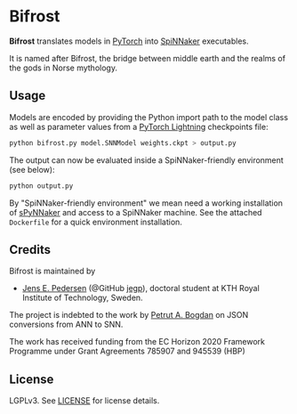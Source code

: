 # Bifrost

**Bifrost** translates models in [PyTorch](https://pytorch.org) into [SpiNNaker](https://spinnakermanchester.github.io/) executables.

It is named after Bifrost, the bridge between middle earth and the realms of the gods in Norse mythology.

## Usage

Models are encoded by providing the Python import path to the model class as well as parameter values from a [PyTorch Lightning](https://pytorch-lightning.readthedocs.io/en/latest/) checkpoints file:

```bash
python bifrost.py model.SNNModel weights.ckpt > output.py
```

The output can now be evaluated inside a SpiNNaker-friendly environment (see below):

```bash
python output.py
```

By "SpiNNaker-friendly environment" we mean need a working installation of [sPyNNaker](https://github.com/SpiNNakerManchester/sPyNNaker) and access to a SpiNNaker machine.
See the attached `Dockerfile` for a quick environment installation.

## Credits

Bifrost is maintained by 

* [Jens E. Pedersen](https://www.kth.se/profile/jeped) (@GitHub [jegp](https://github.com/jegp/)), doctoral student at KTH Royal Institute of Technology, Sweden.

The project is indebted to the work by [Petrut A. Bogdan](https://github.com/pabogdan/) on JSON conversions from ANN to SNN.

The work has received funding from the EC Horizon 2020 Framework Programme under Grant Agreements 785907 and 945539 (HBP)

## License
LGPLv3. See [LICENSE](LICENSE) for license details.